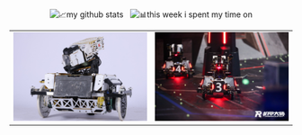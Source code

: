 

<div align="center" class=figure> 
  <p><img height="165px" src="https://github-readme-stats.vercel.app/api?username=saphyxia&count_private=true&show_icons=true" alt="📈my github stats"/>
&nbsp;
  <img src="https://github-readme-stats.vercel.app/api/top-langs/?username=saphyxia&layout=compact" alt="📊this week i spent my time on" />
</div>
<table>
    <tr>
        <td><img src="./assets/balance.JPG" alt="balance" width="100%"></td>
        <td><img src="./assets/standard.jpeg" alt="standard" width="100%"></td>
    </tr>
</table>



